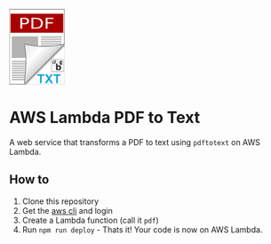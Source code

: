 ![AWS Lambda PDF to Text](logo.png "AWS Lambda PDF to Text")
# AWS Lambda PDF to Text
A web service that transforms a PDF to text using `pdftotext` on AWS Lambda.

## How to
1. Clone this repository
2. Get the [aws cli][] and login
3. Create a Lambda function (call it `pdf`)
4. Run `npm run deploy` - Thats it! Your code is now on AWS Lambda.


[aws cli]: http://docs.aws.amazon.com/cli/latest/userguide/installing.html
